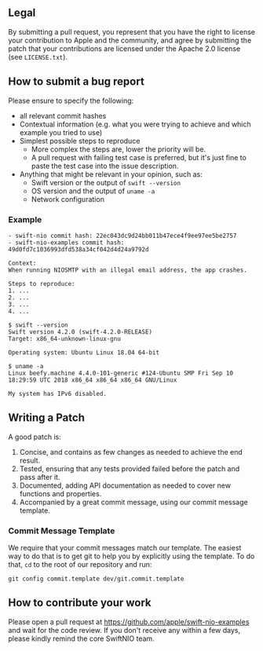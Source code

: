 ## Legal

By submitting a pull request, you represent that you have the right to license
your contribution to Apple and the community, and agree by submitting the patch
that your contributions are licensed under the Apache 2.0 license (see
`LICENSE.txt`).


## How to submit a bug report

Please ensure to specify the following:

* all relevant commit hashes
* Contextual information (e.g. what you were trying to achieve and which example
  you tried to use)
* Simplest possible steps to reproduce
  * More complex the steps are, lower the priority will be.
  * A pull request with failing test case is preferred, but it's just fine to paste the test case into the issue description.
* Anything that might be relevant in your opinion, such as:
  * Swift version or the output of `swift --version`
  * OS version and the output of `uname -a`
  * Network configuration


### Example

```
- swift-nio commit hash: 22ec043dc9d24bb011b47ece4f9ee97ee5be2757
- swift-nio-examples commit hash: 49d0fd7c1036993dfd538a34cf042d4d24a9792d

Context:
When running NIOSMTP with an illegal email address, the app crashes.

Steps to reproduce:
1. ...
2. ...
3. ...
4. ...

$ swift --version
Swift version 4.2.0 (swift-4.2.0-RELEASE)
Target: x86_64-unknown-linux-gnu

Operating system: Ubuntu Linux 18.04 64-bit

$ uname -a
Linux beefy.machine 4.4.0-101-generic #124-Ubuntu SMP Fri Sep 10 18:29:59 UTC 2018 x86_64 x86_64 x86_64 GNU/Linux

My system has IPv6 disabled.
```

## Writing a Patch

A good patch is:

1. Concise, and contains as few changes as needed to achieve the end result.
2. Tested, ensuring that any tests provided failed before the patch and pass after it.
3. Documented, adding API documentation as needed to cover new functions and properties.
4. Accompanied by a great commit message, using our commit message template.

### Commit Message Template

We require that your commit messages match our template. The easiest way to do that is to get git to help you by explicitly using the template. To do that, `cd` to the root of our repository and run:

    git config commit.template dev/git.commit.template

## How to contribute your work

Please open a pull request at https://github.com/apple/swift-nio-examples and wait for the code review. If you don't receive any within a few days, please kindly
remind the core SwiftNIO team.
